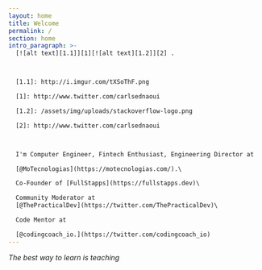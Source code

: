 ```yaml
---
layout: home
title: Welcome
permalink: /
section: home
intro_paragraph: >-
  [![alt text][1.1]][1][![alt text][1.2]][2] . 



  [1.1]: http://i.imgur.com/tXSoThF.png

  [1]: http://www.twitter.com/carlsednaoui

  [1.2]: /assets/img/uploads/stackoverflow-logo.png

  [2]: http://www.twitter.com/carlsednaoui



  I'm Computer Engineer, Fintech Enthusiast, Engineering Director at 

  [@MoTecnologias](https://motecnologias.com/).\

  Co-Founder of [FullStapps](https://fullstapps.dev)\

  Community Moderator at
  [@ThePracticalDev](https://twitter.com/ThePracticalDev)\

  Code Mentor at 

  [@codingcoach_io.](https://twitter.com/codingcoach_io)
---
```

_The best way to learn is teaching_ 

<a href="https://stackoverflow.com/"><i class="fa fa-stack-overflow"> </i></a>
